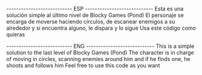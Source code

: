 --------------------------- ESP ----------------------------
Esta es una solución simple al último nivel de Blocky Games (Pond)
El personaje se encarga de moverse haciendo círculos, de escanear enemigos a su alrededor y si encuentra alguno, le dispara y lo sigue
Usa este código como quieras

--------------------------- ENG ----------------------------
This is a simple solution to the last level of Blocky Games (Pond)
The character is in charge of moving in circles, scanning enemies around him and if he finds one, he shoots and follows him
Feel free to use this code as you want
